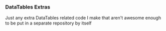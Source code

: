### DataTables Extras

Just any extra DataTables related code I make that aren't awesome enough to be put in a separate repository by itself
